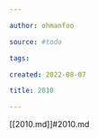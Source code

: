 ```yaml
---

author: ohmanfoo

source: #todo

tags: 

created: 2022-08-07

title: 2010

---
```

[[2010.md]]#2010.md